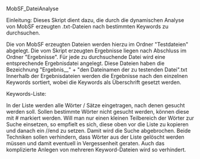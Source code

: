 MobSF_DateiAnalyse

Einleitung:
Dieses Skript dient dazu, die durch die dynamischen Analyse von MobSF erzeugten .txt-Dateien nach bestimmten Keywords zu durchsuchen.

Die von MobSF erzeugten Dateien werden hierzu im Ordner "Testdateien" abgelegt.
Die vom Skript erzeugten Ergebnisse liegen nach Abschluss im Ordner "Ergebnisse".
Für jede zu durchsuchende Datei wird eine entsprechende Ergebnisdatei angelegt. Diese Dateien haben die Bezeichnung "Ergebnis__" + "den Dateinamen der zu testenden Datei".txt
Innerhalb der Ergebnisdateien werden die Ergebnisse nach den einzelnen Keywords sortiert, wobei die Keywords als Überschrift gesetzt werden.


Keywords-Liste:

In der Liste werden alle Wörter / Sätze eingetragen, nach denen gesucht werden soll.
Sollen bestimmte Wörter nicht gesucht werden, können diese mit # markiert werden.
Will man nur einen kleinen Teilbereich der Wörter zur Suche einsetzen, so empfielt es sich, diese oben vor die Liste zu kopieren und danach ein //end zu setzen.
Damit wird die Suche abgebrochen.
Beide Techniken sollen verhindern, dass Wörter aus der Liste gelöscht werden müssen und damit eventuell in Vergessenheit geraten. Auch das komplizierte Anlegen von mehreren
Keyword-Dateien wird so verhindert.
